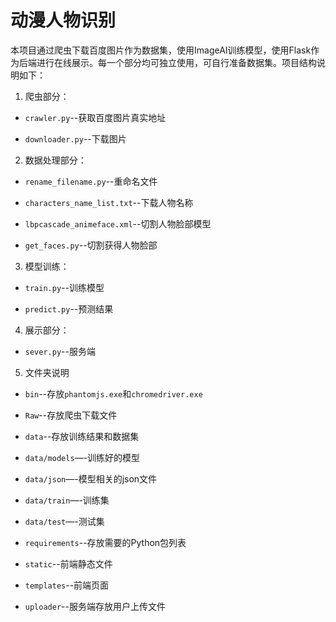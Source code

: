 # 动漫人物识别

本项目通过爬虫下载百度图片作为数据集，使用ImageAI训练模型，使用Flask作为后端进行在线展示。每一个部分均可独立使用，可自行准备数据集。项目结构说明如下：

1. 爬虫部分：

- `crawler.py`--获取百度图片真实地址

- `downloader.py`--下载图片

2. 数据处理部分：

- `rename_filename.py`--重命名文件

- `characters_name_list.txt`--下载人物名称

- `lbpcascade_animeface.xml`--切割人物脸部模型

- `get_faces.py`--切割获得人物脸部

3. 模型训练：

- `train.py`--训练模型

- `predict.py`--预测结果

4. 展示部分：

- `sever.py`--服务端

5. 文件夹说明

- `bin`--存放`phantomjs.exe`和`chromedriver.exe`

- `Raw`--存放爬虫下载文件

- `data`--存放训练结果和数据集

- `data/models`—-训练好的模型

- `data/json`—-模型相关的json文件

- `data/train`—-训练集

- `data/test`—-测试集

- `requirements`--存放需要的Python包列表

- `static`--前端静态文件

- `templates`--前端页面

- `uploader`--服务端存放用户上传文件